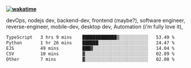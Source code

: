 **[![wakatime](https://wakatime.com/badge/user/87646243-158a-4241-a3cb-668e1fa2dbb8.svg)](https://wakatime.com/@87646243-158a-4241-a3cb-668e1fa2dbb8?style=plastic)**


devOps, nodejs dev, backend-dev, frontend (maybe?), software engineer, reverse-engineer, mobile-dev, desktop dev, Automation (i'm fully love it), 

<!--START_SECTION:waka-->

```txt
TypeScript   3 hrs 9 mins    █████████████▒░░░░░░░░░░░   53.49 %
Python       1 hr 26 mins    ██████░░░░░░░░░░░░░░░░░░░   24.47 %
EJS          49 mins         ███▓░░░░░░░░░░░░░░░░░░░░░   14.04 %
CSV          10 mins         ▓░░░░░░░░░░░░░░░░░░░░░░░░   02.89 %
Other        7 mins          ▓░░░░░░░░░░░░░░░░░░░░░░░░   02.08 %
```

<!--END_SECTION:waka-->
